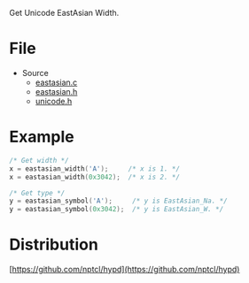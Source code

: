 Get Unicode EastAsian Width.


# File

- Source
  - [eastasian.c](eastasian.c)
  - [eastasian.h](eastasian.h)
  - [unicode.h](unicode.h)


# Example

```c
/* Get width */
x = eastasian_width('A');     /* x is 1. */
x = eastasian_width(0x3042);  /* x is 2. */

/* Get type */
y = eastasian_symbol('A');     /* y is EastAsian_Na. */
y = eastasian_symbol(0x3042);  /* y is EastAsian_W. */
```


# Distribution

[https://github.com/nptcl/hypd](https://github.com/nptcl/hypd)

